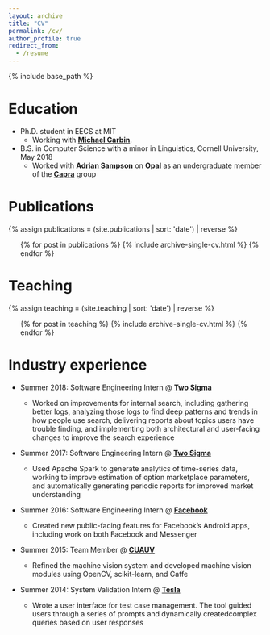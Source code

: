 ```yaml
---
layout: archive
title: "CV"
permalink: /cv/
author_profile: true
redirect_from:
  - /resume
---
```


{% include base_path %}

Education
======
* Ph.D. student in EECS at MIT
  * Working with **[Michael Carbin](https://people.csail.mit.edu/mcarbin)**.
* B.S. in Computer Science with a minor in Linguistics, Cornell University, May 2018
  * Worked with **[Adrian Sampson](http://adriansampson.net)** on **[Opal](https://capra.cs.cornell.edu/research/opal/)** as an undergraduate member of the **[Capra](https://capra.cs.cornell.edu)** group

Publications
======
  {% assign publications = (site.publications | sort: 'date') | reverse %}
  <ul>
  {% for post in publications %}
    {% include archive-single-cv.html %}
  {% endfor %}
  </ul>

Teaching
======
  {% assign teaching = (site.teaching | sort: 'date') | reverse %}
  <ul>
  {% for post in teaching %}
    {% include archive-single-cv.html %}
  {% endfor %}
  </ul>

Industry experience
======
* Summer 2018: Software Engineering Intern @ **[Two Sigma](https://www.twosigma.com)**
  * Worked on improvements for internal search, including gathering better logs, analyzing those logs to find deep patterns and trends in how people use search, delivering reports about topics users have trouble finding, and implementing both architectural and user-facing changes to improve the search experience

* Summer 2017: Software Engineering Intern @ **[Two Sigma](https://www.twosigma.com)**
  * Used Apache Spark to generate analytics of time-series data, working to improve estimation of option marketplace parameters, and automatically generating periodic reports for improved market understanding

* Summer 2016: Software Engineering Intern @ **[Facebook](https://www.facebook.com)**
  * Created new public-facing features for Facebook’s Android apps, including work on both Facebook and Messenger

* Summer 2015: Team Member @ **[CUAUV](http://www.cuauv.org)**
  * Refined the machine vision system and developed machine vision modules using OpenCV, scikit-learn, and Caffe

* Summer 2014: System Validation Intern @ **[Tesla](https://www.tesla.com)**
  * Wrote a user interface for test case management. The tool guided users through a series of prompts and dynamically createdcomplex queries based on user responses
